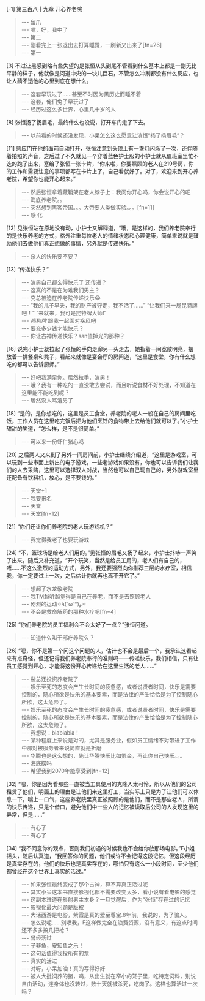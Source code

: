 
[-1] 第三百八十九章 开心养老院
>--- 留爪<br>
>--- 噫，好，我中了<br>
>--- 第二<br>
>--- 刚看完上一张退出去打算睡觉，一刷新又出来了[fn=26]<br>
>--- 第一<br>

[3] 不过让黑感到略有些失望的是张恒从头到尾不管看到什么基本上都是一副无比平静的样子，他就像是河道中央的一块儿巨石，不管怎么冲刷都没有什么反应，也让人猜不透他的心里到底在想什么。
>--- 这套早玩过了……甚至不时因为黑历史而睡不着<br>
>--- 这套，俺们兔子早玩过了<br>
>--- 经历过这么多世界，心里几十岁的人<br>

[8] 张恒扬了扬眉毛，最终什么也没说，打开车门走了下去。
>--- 以前看的时候还没发现，小呆怎么这么愿意让渣恒“扬了扬眉毛”？<br>

[11] 感应门在他的面前自动打开，张恒注意到头顶上有一盏灯闪烁了一次，还伴随着拍照的声音，之后过了不久就见一个穿着蓝色护士服的小护士就从值班室里忙不迭的跑了出来，塞给了张恒一张卡片，“你来啦，你要照顾的老人在219号房，你的工作和需要注意的事项都写在卡片上了，自己看就好了。对了，欢迎来到开心养老院，希望你也能开心起来。”
>--- 然后张恒拿着藏鞘架在老人脖子上：我问你开心吗，你会说开心的吧<br>
>--- 海底养老院。。<br>
>--- 突然想到黑客帝国。。。大帝要人类做实验。。。[fn=11]<br>
>--- 感 化<br>

[12] 见张恒站在原地没有动，小护士又解释道，“哦，是这样的，我们养老院奉行的是快乐养老的方式，格外注重每位老人的情绪状态和心理健康，简单来说就是鼓励他们去做他们真正想做的事情，另外就是传递快乐。”
>--- 杀人的快乐要不要？<br>

[13] “传递快乐？”
>--- 渣男自己都么得快乐了 还传递？<br>
>--- 这真的不是在为难我们男主？<br>
>--- 克总被迫在养老院传递快乐😂<br>
>--- “我的儿子早夭，我的财产被夺走，我不活了……”
“让我们来一局昆特牌吧！”
“来就来，我可是昆特牌大师!”<br>
>--- *亮狗牌* 跟我一起面对疾风吧<br>
>--- 要充多少钱才能快乐？<br>
>--- 你让古神传递快乐？san值掉光的那种？<br>

[16] 说完小护士就拉起了张恒的手向走廊另一头走去，她指着一间宽敞明亮，摆放着一排餐桌和凳子，看起来就像是宴会厅的房间道，“这里是食堂，你有什么想吃的都可以告诉厨师。”
>--- 好吧我满足你。居然拉手，渣男！<br>
>--- 哦？我有一种吃的一直没敢去尝试，而且听说食材不好处理，不知道在这里能不能吃到呢？<br>
>--- 居然没人骂渣男了<br>

[18] “是的，是你想吃的，这里是员工食堂，养老院的老人一般在自己的房间里吃饭，工作人员在这里吃完饭后把为他们烹饪的食物带上去给他们就可以了。”小护士甜甜的笑道，“怎么样，是不是很简单。”
>--- 可以来一份虾仁猪心吗<br>

[20] 之后两人又来到了另外一间房间前，小护士继续介绍道，“这里是游戏室，可以玩到一些市面上新出的电子游戏，一些老游戏如果没有，你也可以告诉我们让我们的人去采购，这里可以选择双人对战，当然也可以自己玩自己的，另外游戏室里还配备有饮料机，放心，是不要钱的。”
>--- 天堂+1<br>
>--- 我要报名<br>
>--- 天堂<br>
>--- 天堂[fn=12]<br>

[21] “你们还让你们养老院的老人玩游戏机？”
>--- 我觉得我老了也要玩游戏<br>

[24] “不，篮球场是给老人们用的。”见张恒的眉毛又扬了起来，小护士扑哧一声笑了出来，随后又补充道，“开个玩笑，当然是给员工用的，老人们有自己的，唔……不这么激烈的运动方式，另外，我还要强烈向你推荐三层的水疗室，相信我，你一定要试上一次，之后估计你就再也离不开它了。”
>--- 想起了水龙敬老院<br>
>--- 我TM越听越觉得是自己在养老，而不是去照顾老人<br>
>--- 剧烈的运动✧٩(ˊωˋ*)و✧<br>
>--- 不会是救命解药的那种水疗吧[fn=4]<br>

[25] “你们养老院的员工福利会不会太好了一点？”张恒问道。
>--- 知道什么叫干部疗养院么？<br>

[26] “嗯，你不是第一个问这个问题的人，估计也不会是最后一个，我承认这看起来有点奇怪，但还记得我们养老院奉行的准则吗——传递快乐，我们相信，只有让员工感觉到开心，才能将这份开心传递给在这里生活的老人……”
>--- 裴总还投资养老院了<br>
>--- 娱乐至死的态度会产生长时间的疲惫感，或者说贤者时间，快乐是需要控制的，随心所欲是快乐的基本要素，而是法律的产生恰恰是为了控制随心所欲，这太危险了。<br>
>--- 娱乐至死的态度会产生长时间的疲惫感，或者说贤者时间，快乐是需要控制的，随心所欲是快乐的基本要素，而是法律的产生恰恰是为了控制随心所欲，这太危险了。<br>
>--- 我想说：biabiabia！<br>
>--- 某种程度上来说是对的，尤其是服务业，假如员工情绪不对带进了工作中那对被服务者来说简直就是折磨<br>
>--- 华腾也是这么想的，先让华腾快乐比如氪金，再让你自己快乐。。。<br>
>--- 海底捞吗<br>
>--- 希望我到2070年能享受到[fn=12]<br>

[32] “嗯，你是因为看那些一直被当工具使用的克隆人太可怜，所以从他们的公司租赁了他们，明面上的理由是让他们来这里打工，当实际上只是为了让他们可以休息一下，喘上一口气，这座养老院里真正被照顾的是他们，而不是那些老人，所谓的快乐传递，只是个借口，避免他们中一些人的记忆被读取后公司的人发现这里的异常，但是……”
>--- 有心了<br>
>--- 有心了<br>

[34] “我不同意你的观点，否则我们初遇的时候我也不会给你放那场电影。”F小姐摇头，随后认真道，“我回答你的问题，他们或许不会记得这段记忆，但这段经历是真实存在的，他们的快乐也是真实存在的，哪怕只有这么一小段时间，至少他们都曾经在这个世界上真实的活过。”
>--- 如果张恒最终变成了那个古神，算不算真正活过呢<br>
>--- 其实小呆这本书直接影视化都不需要改变太多，看小说有看电影的感觉<br>
>--- 这副本难道在影射男主本身？一旦觉醒后，作为“张恒”存在过的记忆<br>
>--- 影视化最大问题是版权<br>
>--- 大话西游是电影，紫霞是真的爱至尊宝.8年前，我说的，为了骗人。<br>
>--- 怎么说呢……别喷我，F这样做完全在浪费资源，没有意义，有这点时间还不多多搞几把枪？<br>
>--- 曾经活过<br>
>--- 子非鱼，安知鱼之乐！<br>
>--- 这句话值得我投所有的票<br>
>--- 真实的活过<br>
>--- 对呀，小呆加油！真的写得好好<br>
>--- 被人大批饲养的猪，鸡，从出生就在窄小的笼子里，吃特定饲料，别说自由活动，连身体也沒转过，数十天就被杀死，吃肉了。这样也算活过一次吗？<br>
